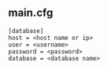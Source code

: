 main.cfg
------
    [database]
    host = <host name or ip>
    user = <username>
    password = <password>
    database = <database name>
